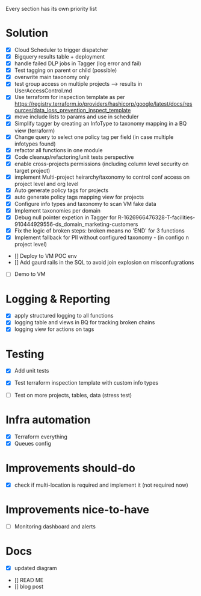 Every section has its own priority list


# Solution
- [x] Cloud Scheduler to trigger dispatcher
- [x] Bigquery results table + deployment
- [x] handle failed DLP jobs in Tagger (log error and fail)
- [x] Test tagging on parent or child (possible)
- [x] overwrite main taxonomy only
- [x] test group access on multiple projects --> results in UserAccessControl.md
- [x] Use terraform for inspection template as per https://registry.terraform.io/providers/hashicorp/google/latest/docs/resources/data_loss_prevention_inspect_template
- [x] move include lists to params and use in scheduler 
- [x] Simplify tagger by creating an InfoType to taxonomy mapping in a BQ view (terraform)
- [x] Change query to select one policy tag per field (in case multiple infotypes found)
- [x] refactor all functions in one module
- [x] Code cleanup/refactoring/unit tests perspective
- [x] enable cross-projects permissions (including column level security on target project)
- [x] implement Multi-project heirarchy/taxonomy to control conf access on project level and org level
- [x] Auto generate policy tags for projects
- [x] auto generate policy tags mapping view for projects
- [x] Configure info types and taxonomy to scan VM fake data
- [x] Implement taxonomies per domain
- [x] Debug null pointer expetion in Tagger for R-1626966476328-T-facilities-910444929556-ds_domain_marketing-customers
- [x] Fix the logic of broken steps: broken means no 'END' for 3 functions
- [x] Implement fallback for PII without configured taxonomy - (in configo n project level)
- [] Deploy to VM POC env
- [] Add gaurd rails in the SQL to avoid join explosion on misconfugrations
- [ ] Demo to VM

# Logging & Reporting
- [x] apply structured logging to all functions
- [x] logging table and views in BQ for tracking broken chains
- [x] logging view for actions on tags

# Testing
- [x] Add unit tests
- [x] Test terraform inspection template with custom info types
- [ ] Test on more projects, tables, data (stress test)


# Infra automation
- [x] Terraform everything
- [x] Queues config

# Improvements should-do
- [x] check if multi-location is required and implement it (not required now)
 
# Improvements nice-to-have
- [ ] Monitoring dashboard and alerts

# Docs
- [x] updated diagram
- [] READ ME
- [] blog post


